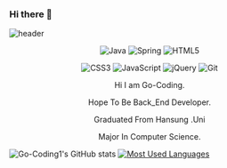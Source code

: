 ### Hi there 👋

![header](https://capsule-render.vercel.app/api?type=shark&color=auto&height=300&section=header&text=Go-Coding1&fontSize=90)


<p align="center"><img alt="Java" src="https://img.shields.io/badge/java-%23ED8B00.svg?&style=for-the-badge&logo=java&logoColor=white"/> <img alt="Spring" src="https://img.shields.io/badge/spring-%236DB33F.svg?&style=for-the-badge&logo=spring&logoColor=white"/> <img alt="HTML5" src="https://img.shields.io/badge/html5-%23E34F26.svg?&style=for-the-badge&logo=html5&logoColor=white"/></p>
<p align="center"><img alt="CSS3" src="https://img.shields.io/badge/css3-%231572B6.svg?&style=for-the-badge&logo=css3&logoColor=white"/>
<img alt="JavaScript" src="https://img.shields.io/badge/javascript-%23323330.svg?&style=for-the-badge&logo=javascript&logoColor=%23F7DF1E"/> <img alt="jQuery" src="https://img.shields.io/badge/jquery-%230769AD.svg?&style=for-the-badge&logo=jquery&logoColor=white"/> <img alt="Git" src="https://img.shields.io/badge/git-%23F05033.svg?&style=for-the-badge&logo=git&logoColor=white"/></p>

<p align="center">Hi I am Go-Coding. </p>
<p align="center">Hope To Be Back_End Developer. </p>
<p align="center">Graduated From Hansung .Uni  </p>
<p align="center">Major In Computer Science. </p>


 ![Go-Coding1's GitHub stats](https://github-readme-stats.vercel.app/api?username=go-coding1&show_icons=true&theme=radical)
[![Most Used Languages](https://github-readme-stats.vercel.app/api/top-langs/?username=go-coding1&layout=compact&theme=radical)](https://github.com/anuraghazra/github-readme-stats)


<!--
**go-coding1/go-coding1** is a ✨ _special_ ✨ repository because its `README.md` (this file) appears on your GitHub profile.

Here are some ideas to get you started:

- 🔭 I’m currently working on ....
- 🌱 I’m currently learning ....
- 👯 I’m looking to collaborate on ....
- 🤔 I’m looking for help with ....
- 💬 Ask me about ....
- 📫 How to reach me: ......
- 😄 Pronouns: ....
- ⚡ Fun fact: ....
-->
